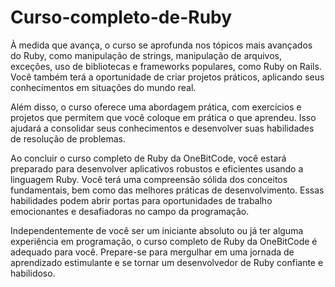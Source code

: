 # Curso-completo-de-Ruby
À medida que avança, o curso se aprofunda nos tópicos mais avançados do Ruby, como manipulação de strings, manipulação de arquivos, exceções, uso de bibliotecas e frameworks populares, como Ruby on Rails. Você também terá a oportunidade de criar projetos práticos, aplicando seus conhecimentos em situações do mundo real.

Além disso, o curso oferece uma abordagem prática, com exercícios e projetos que permitem que você coloque em prática o que aprendeu. Isso ajudará a consolidar seus conhecimentos e desenvolver suas habilidades de resolução de problemas.

Ao concluir o curso completo de Ruby da OneBitCode, você estará preparado para desenvolver aplicativos robustos e eficientes usando a linguagem Ruby. Você terá uma compreensão sólida dos conceitos fundamentais, bem como das melhores práticas de desenvolvimento. Essas habilidades podem abrir portas para oportunidades de trabalho emocionantes e desafiadoras no campo da programação.

Independentemente de você ser um iniciante absoluto ou já ter alguma experiência em programação, o curso completo de Ruby da OneBitCode é adequado para você. Prepare-se para mergulhar em uma jornada de aprendizado estimulante e se tornar um desenvolvedor de Ruby confiante e habilidoso.
